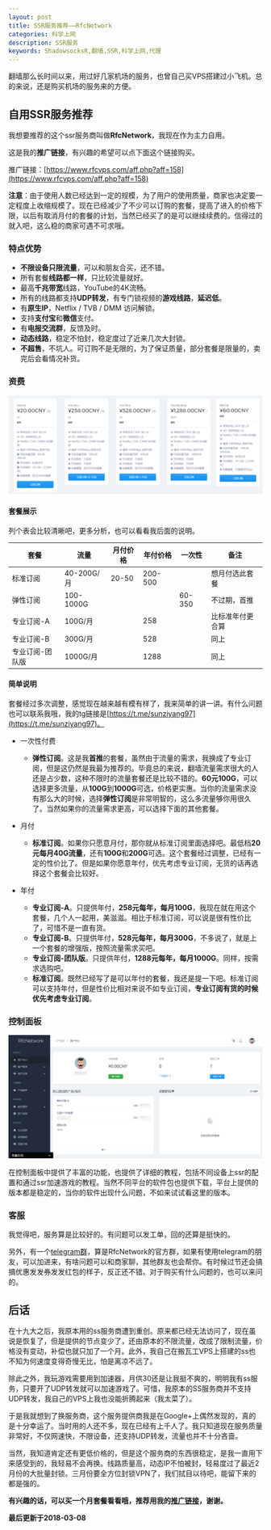 ```yaml
---
layout: post
title: SSR服务推荐——RfcNetwork
categories: 科学上网
description: SSR服务
keywords: ShadowsocksR,翻墙,SSR,科学上网,代理
---
```


翻墙那么长时间以来，用过好几家机场的服务，也曾自己买VPS搭建过小飞机。总的来说，还是购买机场的服务来的方便。

<!--more-->

## 自用SSR服务推荐

我想要推荐的这个ssr服务商叫做**RfcNetwork**，我现在作为主力自用。

这是我的**推广链接**，有兴趣的希望可以点下面这个链接购买。

推广链接：[https://www.rfcvps.com/aff.php?aff=158](https://www.rfcvps.com/aff.php?aff=158)

**注意**：由于使用人数已经达到一定的规模，为了用户的使用质量，商家也决定要一定程度上收缩规模了。现在已经减少了不少可以订购的套餐，提高了进入的价格下限，以后有取消月付的套餐的计划，当然已经买了的是可以继续续费的。信得过的就入吧，这么稳的商家可遇不可求哦。

### 特点优势

- **不限设备只限流量**，可以和朋友合买，还不错。
- 所有套餐**线路都一样**，只比较流量就好。
- 最高**千兆带宽**线路，YouTube的4K流畅。
- 所有的线路都支持**UDP转发**，有专门锁视频的**游戏线路**，**延迟低**。
- 有**原生IP**，Netflix / TVB / DMM 访问解锁。
- 支持**支付宝**和**微信**支付。
- 有**电报交流群**，反馈及时。
- **动态线路**，稳定不怕封，稳定度过了近来几次大封锁。
- **不超售**，不坑人。可订购不是无限的，为了保证质量，部分套餐是限量的，卖完后会看情况补货。

### 资费

![cost](/images/2017-11-21-ssr-promotion/cost.png)

#### 套餐展示

列个表会比较清晰吧，更多分析，也可以看看我后面的说明。

|套餐|流量|月付价格|年付价格|一次性|备注|
|---|----|------|-------|--------|----|
|标准订阅|40-200G/月|20-50|200-500||想月付选此套餐|
|弹性订阅|100-1000G|||60-350|不过期，首推|
|专业订阅-A|100G/月||258||比标准年付更合算|
|专业订阅-B|300G/月||528||同上|
|专业订阅-团队版|1000G/月||1288||同上|

#### 简单说明

套餐经过多次调整，感觉现在越来越有模有样了，我来简单的讲一讲。有什么问题也可以联系我哦，我的tg链接是[https://t.me/sunziyang97](https://t.me/sunziyang97)。

- 一次性付费
	- **弹性订阅**。这是我**首推**的套餐，虽然由于流量的需求，我换成了专业订阅，但是这仍然是我最为推荐的。毕竟总的来说，翻墙流量需求很大的人还是占少数，这种不限时的流量套餐还是比较不错的。**60元100G**，可以选择更多流量，从**100G**到**1000G**可选，价格更实惠。当你的流量需求没有那么大的时候，选择**弹性订阅**是非常明智的，这么多流量够你用很久了。当然如果你的流量需求更高，可以选择下面的其他套餐。

- 月付
	- **标准订阅**。如果你只愿意月付，那你就从标准订阅里面选择吧。最低档**20元每月40G流量**，还有**100G**和**200G**可选。这个套餐经过调整，已经有一定的性价比了。但是如果你愿意年付，优先考虑专业订阅，无货的话再选择这个套餐会比较好。

- 年付
	- **专业订阅-A**。只提供年付，**258元每年，每月100G**，我现在就在用这个套餐，几个人一起用，美滋滋。相比于标准订阅，可以说是很有性价比了，可惜不是一直有货。
	- **专业订阅-B**。只提供年付，**528元每年，每月300G**，不多说了，就是上一个套餐的增强版，按照流量需求买吧。
	- **专业订阅-团队版**。只提供年付，**1288元每年，每月1000G**。同样，按需求选购吧。
	- **标准订阅**。既然已经写了是可以年付的套餐，我还是提一下吧。标准订阅可以支持年付，但是性价比相对来说不如专业订阅，**专业订阅有货的时候优先考虑专业订阅**。

### 控制面板

![panel](/images/2017-11-21-ssr-promotion/panel.png)

在控制面板中提供了丰富的功能，也提供了详细的教程，包括不同设备上ssr的配置和通过ssr加速游戏的教程。当然不同平台的软件包也提供下载，平台上提供的版本都是稳定的，当你的软件出现什么问题，不如来试试看这里的版本。

### 客服

我觉得吧，服务算是比较好的。有问题可以发工单，回的还算是挺快的。

另外，有一个[telegram群](https://t.me/joinchat/E9PgNkKr8p58V0rSxOlzDg)，算是RfcNetwork的官方群，如果有使用telegram的朋友，可以加进来，有啥问题可以和商家聊，其他群友也会帮你。有时候过节还会搞搞优惠发发券发发红包的样子，反正还不错。对于购买有什么问题的，也可以来问的。

## 后话

在十九大之后，我原本用的ss服务商遭到重创。原来都已经无法访问了，现在虽说是恢复了，但是提供的节点变少了，还由原本的不限流量，改成了限制流量，价格没有变动，补偿也就只加了一个月。此外，我自己在搬瓦工VPS上搭建的ss也不知为何速度变得奇慢无比，怕是离凉不远了。

除此之外，我玩游戏需要用到加速器，月供30还是让我挺不爽的，明明我有ss服务，只要开了UDP转发就可以加速游戏了。可惜，我原本的SS服务商并不支持UDP转发，我自己的VPS上我也没能折腾起来（我太菜了）。

于是我就想到了换服务商，这个服务提供商我是在Google+上偶然发现的，真的是十分幸运了。当时用的人还不多，现在已经有上千人了。我只知道现在服务质量非常好，不仅网速快，不限设备，还支持UDP转发，流量也并不十分吝啬。

当然，我知道肯定还有更低价格的，但是这个服务商的东西很稳定，是我一直用下来感受到的，我轻易不会再换。线路质量高，动态IP不怕被封，轻易度过了最近2月份的大批量封锁。三月份要全方位封锁VPN了，我们拭目以待吧，能留下来的都是强的。

**有兴趣的话，可以买一个月套餐看看哦，推荐用我的[推广链接](https://www.rfcvps.com/aff.php?aff=158)，谢谢。**

**最后更新于2018-03-08**